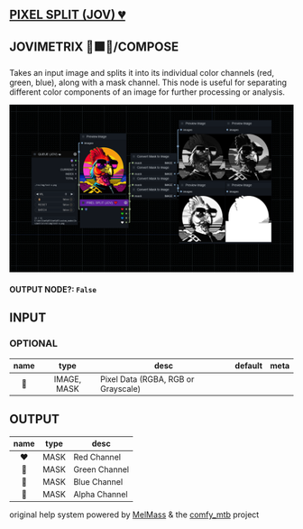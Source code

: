 ## [PIXEL SPLIT (JOV) 💔](https://github.com/Amorano/Jovimetrix-examples/blob/master/node/PIXEL%20SPLIT/PIXEL%20SPLIT.md)

## JOVIMETRIX 🔺🟩🔵/COMPOSE


Takes an input image and splits it into its individual color channels (red, green, blue), along with a mask channel. This node is useful for separating different color components of an image for further processing or analysis.


![PIXEL SPLIT](https://raw.githubusercontent.com/Amorano/Jovimetrix-examples/master/node/PIXEL%20SPLIT/PIXEL%20SPLIT.png)

#### OUTPUT NODE?: `False`

## INPUT

### OPTIONAL

name | type | desc | default | meta
:---:|:---:|---|:---:|---
👾  |  IMAGE, MASK  | Pixel Data (RGBA, RGB or Grayscale) |  | 

## OUTPUT

name | type | desc
:---:|:---:|---
❤️  |  MASK  | Red Channel 
💚  |  MASK  | Green Channel 
💙  |  MASK  | Blue Channel 
🤍  |  MASK  | Alpha Channel 

original help system powered by [MelMass](https://github.com/melMass) & the [comfy_mtb](https://github.com/melMass/comfy_mtb) project